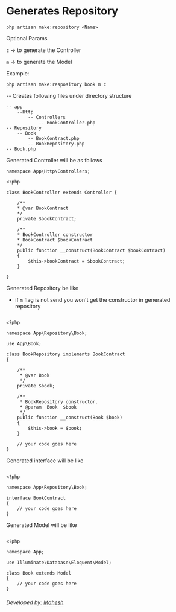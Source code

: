 # Generates Repository

``php artisan make:repository <Name>``

Optional Params

`c` -> to generate the Controller

`m` -> to generate the Model

Example:

``php artisan make:respository book m c``

-- Creates following files under directory structure

    -- app
        --Http
            -- Controllers
                -- BookController.php
    -- Repository
        -- Book
            -- BookContract.php
            -- BookRepository.php
    -- Book.php

Generated Controller will be as follows

```
namespace App\Http\Controllers;

<?php 

class BookController extends Controller {
    
    /**
    * @var BookContract
    */
    private $bookContract;

    /**
    * BookController constructor
    * BookContract $bookContract
    */
    public function __construct(BookContract $bookContract) 
    {
        $this->bookContract = $bookContract;
    }

}

```

Generated Repository be like

- if `m` flag is not send you won't get the constructor in generated repository

```

<?php

namespace App\Repository\Book;

use App\Book;

class BookRepository implements BookContract
{

    /**
     * @var Book
     */
    private $book;

    /**
     * BookRepository constructor.
     * @param  Book  $book
     */
    public function __construct(Book $book)
    {
        $this->book = $book;
    }

    // your code goes here
}

```

Generated interface will be like

```

<?php

namespace App\Repository\Book;

interface BookContract
{
    // your code goes here 
}

```

Generated Model will be like

```

<?php

namespace App;

use Illuminate\Database\Eloquent\Model;

class Book extends Model
{
    // your code goes here
}

```


###### Developed by: [Mahesh](https://brainlabsweb.com)
    
